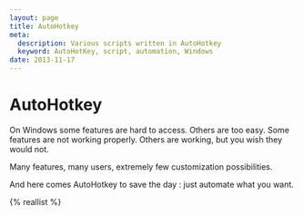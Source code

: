```yaml
---
layout: page
title: AutoHotkey
meta:
  description: Various scripts written in AutoHotkey
  keyword: AutoHotKey, script, automation, Windows
date: 2013-11-17
---
```


# AutoHotkey

On Windows some features are hard to access. Others are too easy. Some features
are not working properly. Others are working, but you wish they would not.

Many features, many users, extremely few customization possibilities.

And here comes AutoHotkey to save the day : just automate what you want.

{% reallist %}
